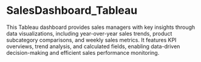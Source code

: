 # SalesDashboard_Tableau
This Tableau dashboard provides sales managers with key insights through data visualizations, including year-over-year sales trends, product subcategory comparisons, and weekly sales metrics. It features KPI overviews, trend analysis, and calculated fields, enabling data-driven decision-making and efficient sales performance monitoring.
